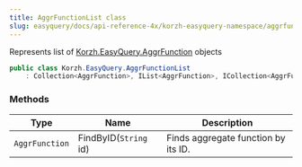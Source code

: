 ```yaml
---
title: AggrFunctionList class
slug: easyquery/docs/api-reference-4x/korzh-easyquery-namespace/aggrfunctionlist-class
---
```



Represents list of [Korzh.EasyQuery.AggrFunction](/api-reference-4x/korzh-easyquery-namespace/aggrfunction-class) objects
```csharp
public class Korzh.EasyQuery.AggrFunctionList
    : Collection<AggrFunction>, IList<AggrFunction>, ICollection<AggrFunction>, IEnumerable<AggrFunction>, IEnumerable, IList, ICollection, IReadOnlyList<AggrFunction>, IReadOnlyCollection<AggrFunction>

```

### Methods

| Type | Name | Description | 
| --- | --- | --- | 
| `AggrFunction` | FindByID(`String` id) | Finds aggregate function by its ID. |
